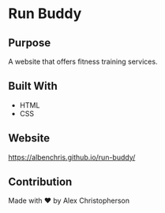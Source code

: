 # Run Buddy

## Purpose
A website that offers fitness training services.

## Built With
* HTML
* CSS

## Website
https://albenchris.github.io/run-buddy/

## Contribution
Made with ❤️ by Alex Christopherson
